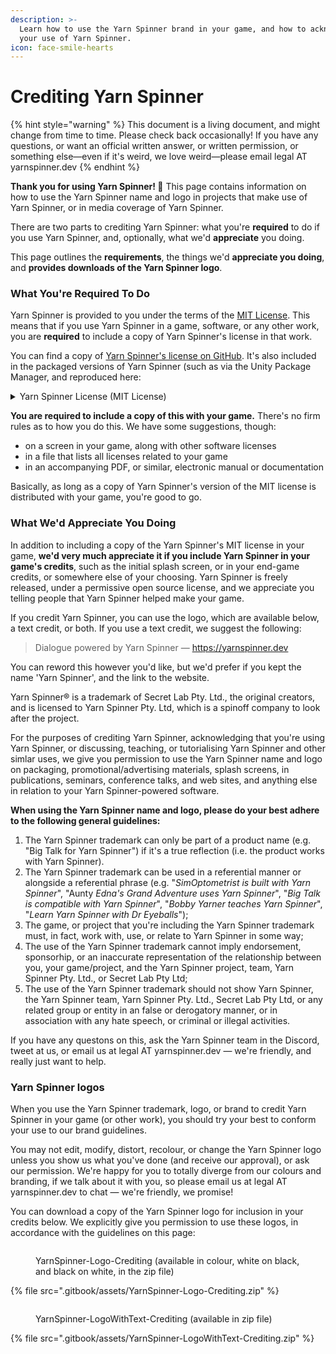 ```yaml
---
description: >-
  Learn how to use the Yarn Spinner brand in your game, and how to acknowledge
  your use of Yarn Spinner.
icon: face-smile-hearts
---
```


# Crediting Yarn Spinner

{% hint style="warning" %}
This document is a living document, and might change from time to time. Please check back occasionally! If you have any questions, or want an official written answer, or written permission, or something else—even if it's weird, we love weird—please email legal AT yarnspinner.dev
{% endhint %}

**Thank you for using Yarn Spinner! 💚** This page contains information on how to use the Yarn Spinner name and logo in projects that make use of Yarn Spinner, or in media coverage of Yarn Spinner.

There are two parts to crediting Yarn Spinner: what you're **required** to do if you use Yarn Spinner, and, optionally, what we'd **appreciate** you doing.

This page outlines the **requirements**, the things we'd **appreciate you doing**, and **provides downloads of the Yarn Spinner logo**.

### What You're Required To Do

Yarn Spinner is provided to you under the terms of the [MIT License](https://choosealicense.com/licenses/mit/). This means that if you use Yarn Spinner in a game, software, or any other work, you are **required** to include a copy of Yarn Spinner's license in that work.

You can find a copy of [Yarn Spinner's license on GitHub](https://github.com/YarnSpinnerTool/YarnSpinner/blob/main/LICENSE.md). It's also included in the packaged versions of Yarn Spinner (such as via the Unity Package Manager, and reproduced here:

<details>

<summary>Yarn Spinner License (MIT License)</summary>

{% code overflow="wrap" %}
```
The MIT License (MIT)

Copyright (c) Yarn Spinner Pty. Ltd., Secret Lab Pty. Ltd., and Yarn Spinner contributors.

Permission is hereby granted, free of charge, to any person obtaining a copy of this software and associated documentation files (the "Software"), to deal in the Software without restriction, including without limitation the rights to use, copy, modify, merge, publish, distribute, sublicense, and/or sell copies of the Software, and to permit persons to whom the Software is furnished to do so, subject to the following conditions:

The above copyright notice and this permission notice shall be included in all copies or substantial portions of the Software.

THE SOFTWARE IS PROVIDED "AS IS", WITHOUT WARRANTY OF ANY KIND, EXPRESS OR IMPLIED, INCLUDING BUT NOT LIMITED TO THE WARRANTIES OF MERCHANTABILITY, FITNESS FOR A PARTICULAR PURPOSE AND NONINFRINGEMENT. IN NO EVENT SHALL THE AUTHORS OR COPYRIGHT HOLDERS BE LIABLE FOR ANY CLAIM, DAMAGES OR OTHER LIABILITY, WHETHER IN AN ACTION OF CONTRACT, TORT OR OTHERWISE, ARISING FROM, OUT OF OR IN CONNECTION WITH THE SOFTWARE OR THE USE OR OTHER DEALINGS IN THE SOFTWARE.
```
{% endcode %}

</details>

**You are required to include a copy of this with your game.** There's no firm rules as to how you do this. We have some suggestions, though:

* on a screen in your game, along with other software licenses
* in a file that lists all licenses related to your game
* in an accompanying PDF, or similar, electronic manual or documentation

Basically, as long as a copy of Yarn Spinner's version of the MIT license is distributed with your game, you're good to go.

### What We'd Appreciate You Doing

In addition to including a copy of the Yarn Spinner's MIT license in your game, **we'd very much appreciate it if you include Yarn Spinner in your game's credits**, such as the initial splash screen, or in your end-game credits, or somewhere else of your choosing. Yarn Spinner is freely released, under a permissive open source license, and we appreciate you telling people that Yarn Spinner helped make your game.

If you credit Yarn Spinner, you can use the logo, which are available below, a text credit, or both. If you use a text credit, we suggest the following:

> Dialogue powered by Yarn Spinner — https://yarnspinner.dev

You can reword this however you'd like, but we'd prefer if you kept the name 'Yarn Spinner', and the link to the website.

Yarn Spinner® is a trademark of Secret Lab Pty. Ltd., the original creators, and is licensed to Yarn Spinner Pty. Ltd, which is a spinoff company to look after the project.

For the purposes of crediting Yarn Spinner, acknowledging that you're using Yarn Spinner, or discussing, teaching, or tutorialising Yarn Spinner and other simlar uses, we give you permission to use the Yarn Spinner name and logo on packaging, promotional/advertising materials, splash screens, in publications, seminars, conference talks, and web sites, and anything else in relation to your Yarn Spinner-powered software.

**When using the Yarn Spinner name and logo, please do your best adhere to the following general guidelines:**

1. The Yarn Spinner trademark can only be part of a product name (e.g. "Big Talk for Yarn Spinner") if it's a true reflection (i.e. the product works with Yarn Spinner).
2. The Yarn Spinner trademark can be used in a referential manner or alongside a referential phrase (e.g. "_SimOptometrist is built with Yarn Spinner_", "Aunty _Edna's Grand Adventure uses Yarn Spinner_", "_Big Talk is compatible with Yarn Spinner_", "_Bobby Yarner teaches Yarn Spinner_", "_Learn Yarn Spinner with Dr Eyeballs_");
3. The game, or project that you're including the Yarn Spinner trademark must, in fact, work with, use, or relate to Yarn Spinner in some way;
4. The use of the Yarn Spinner trademark cannot imply endorsement, sponsorhip, or an inaccurate representation of the relationship between you, your game/project, and the Yarn Spinner project, team, Yarn Spinner Pty. Ltd., or Secret Lab Pty Ltd;
5. The use of the Yarn Spinner trademark should not show Yarn Spinner, the Yarn Spinner team, Yarn Spinner Pty. Ltd., Secret Lab Pty Ltd, or any related group or entity in an false or derogatory manner, or in association with any hate speech, or criminal or illegal activities.

If you have any questons on this, ask the Yarn Spinner team in the Discord, tweet at us, or email us at legal AT yarnspinner.dev — we're friendly, and really just want to help.

### Yarn Spinner logos

When you use the Yarn Spinner trademark, logo, or brand to credit Yarn Spinner in your game (or other work), you should try your best to conform your use to our brand guidelines.

You may not edit, modify, distort, recolour, or change the Yarn Spinner logo unless you show us what you've done (and receive our approval), or ask our permission. We're happy for you to totally diverge from our colours and branding, if we talk about it with you, so please email us at legal AT yarnspinner.dev to chat — we're friendly, we promise!&#x20;

You can download a copy of the Yarn Spinner logo for inclusion in your credits below. We explicitly give you permission to use these logos, in accordance with the guidelines on this page:

<figure><img src=".gitbook/assets/YarnSpinner-Logo-Colour-LightBG (1).png" alt=""><figcaption><p>YarnSpinner-Logo-Crediting (available in colour, white on black, and black on white, in the zip file)</p></figcaption></figure>

{% file src=".gitbook/assets/YarnSpinner-Logo-Crediting.zip" %}

<figure><img src=".gitbook/assets/Yarn Spinner Logo + Text.png" alt=""><figcaption><p>YarnSpinner-LogoWithText-Crediting (available in zip file)</p></figcaption></figure>

{% file src=".gitbook/assets/YarnSpinner-LogoWithText-Crediting.zip" %}
